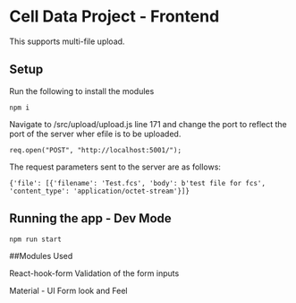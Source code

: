 # Cell Data Project - Frontend
This supports multi-file upload.

## Setup
Run the following to install the modules
```
npm i 
```
Navigate to /src/upload/upload.js line 171 and change the port to reflect the port of the server wher efile is to be uploaded.
```
req.open("POST", "http://localhost:5001/");
```
The request parameters sent to the server are as follows:

```
{'file': [{'filename': 'Test.fcs', 'body': b'test file for fcs', 'content_type': 'application/octet-stream'}]}
```

## Running the app - Dev Mode

```
npm run start 
```

##Modules Used

React-hook-form
Validation of the form inputs

Material - UI
Form look and Feel
